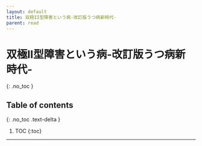 ```yaml
---
layout: default
title: 双極II型障害という病-改訂版うつ病新時代-
parent: read
---
```


# 双極II型障害という病-改訂版うつ病新時代-
{: .no_toc }

## Table of contents
{: .no_toc .text-delta }

1. TOC
{:toc}

---


